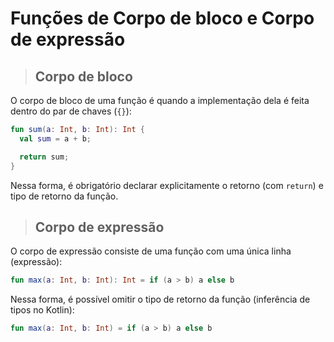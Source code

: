 # Funções de Corpo de bloco e Corpo de expressão

> ## **Corpo de bloco**

O corpo de bloco de uma função é quando a implementação dela é feita dentro do par de chaves (`{}`):

```kotlin
fun sum(a: Int, b: Int): Int {
  val sum = a + b;

  return sum;
}
```

Nessa forma, é obrigatório declarar explicitamente o retorno (com `return`) e tipo de retorno da função.

> ## **Corpo de expressão**

O corpo de expressão consiste de uma função com uma única linha (expressão):

```kotlin
fun max(a: Int, b: Int): Int = if (a > b) a else b
```

Nessa forma, é possível omitir o tipo de retorno da função (inferência de tipos no Kotlin):

```kotlin
fun max(a: Int, b: Int) = if (a > b) a else b
```